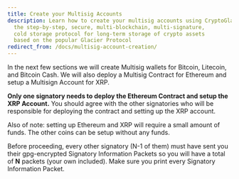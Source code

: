 ```yaml
---
title: Create your Multisig Accounts
description: Learn how to create your multisig accounts using CryptoGlacier,
  the step-by-step, secure, multi-blockchain, multi-signature,
  cold storage protocol for long-term storage of crypto assets
  based on the popular Glacier Protocol
redirect_from: /docs/multisig-account-creation/
---
```


In the next few sections we will create Multisig wallets for Bitcoin,
Litecoin, and Bitcoin Cash. We will also deploy a Multisig Contract for
Ethereum and setup a Multisign Account for XRP.

**Only one signatory needs to deploy the Ethereum Contract and setup the XRP
Account.** You should agree with the other signatories who will be responsible
for deploying the contract and setting up the XRP account.

Also of note: setting up Ethereum and XRP will require a small amount of funds.
The other coins can be setup without any funds.

Before proceeding, every other signatory (N-1 of them) must have sent you their
gpg-encrypted <span class="warning">Signatory Information Packets</span> so you will
have a total of **N** packets (your own included). Make sure you print every
<span class="warning">Signatory Information Packet</span>.
